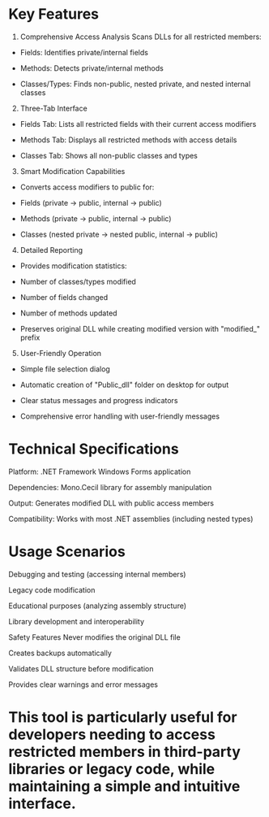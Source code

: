 # Key Features
1. Comprehensive Access Analysis
Scans DLLs for all restricted members:

- Fields: Identifies private/internal fields

- Methods: Detects private/internal methods

- Classes/Types: Finds non-public, nested private, and nested internal classes

2. Three-Tab Interface
- Fields Tab: Lists all restricted fields with their current access modifiers

- Methods Tab: Displays all restricted methods with access details

- Classes Tab: Shows all non-public classes and types

3. Smart Modification Capabilities
- Converts access modifiers to public for:

- Fields (private → public, internal → public)

- Methods (private → public, internal → public)

- Classes (nested private → nested public, internal → public)

4. Detailed Reporting
- Provides modification statistics:

- Number of classes/types modified

- Number of fields changed

- Number of methods updated

- Preserves original DLL while creating modified version with "modified_" prefix

5. User-Friendly Operation
- Simple file selection dialog

- Automatic creation of "Public_dll" folder on desktop for output

- Clear status messages and progress indicators

- Comprehensive error handling with user-friendly messages

# Technical Specifications
Platform: .NET Framework Windows Forms application

Dependencies: Mono.Cecil library for assembly manipulation

Output: Generates modified DLL with public access members

Compatibility: Works with most .NET assemblies (including nested types)

# Usage Scenarios
Debugging and testing (accessing internal members)

Legacy code modification

Educational purposes (analyzing assembly structure)

Library development and interoperability

Safety Features
Never modifies the original DLL file

Creates backups automatically

Validates DLL structure before modification

Provides clear warnings and error messages

# This tool is particularly useful for developers needing to access restricted members in third-party libraries or legacy code, while maintaining a simple and intuitive interface.
